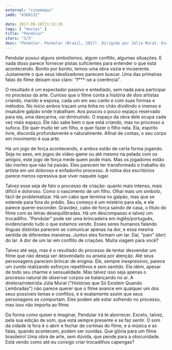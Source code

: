 ```yaml
---
external: "cinemaqui"
imdb: "6368132"

date: 2017-09-18T21:32:29
tags: [ "movies" ]
title: "Pendular"
stars: "3/5"
desc: "Pendular. Pendular (Brazil, 2017). Dirigido por Júlia Murat. Escrito por Júlia Murat, Matias Mariani. Com Raquel Karro (Ela), Rodrigo Bolzan (Ele), Valeria Barretta (Dolores), Renato Linhares (Leco), Neto Machado (Gal), Martina Revollo (Martina), Felipe Rocha (Donato), Larissa Siqueira (Luiza), Marcio Vito (Rui). Crítica escrita para o site CinemAqui."
---
```

Pendular possui alguns simbolismos, algum conflito, algumas situações. E nada disso parece fornecer pistas suficientes para entender o que está acontecendo. Bonito por bonito, temos uma obra vazia e incoerente. Justamente o que seus idealizadores parecem buscar. Uma das primeiras falas do filme deixam isso claro: "f***-se a coerência".

O resultado é um espectador passivo e entediado, sem nada para participar no processo da arte. Curioso que o filme conta a história de dois artistas criando, marido e esposa, cada um em seu canto e com suas formas e métodos. No início ambos traçam uma linha no chão dividindo o imenso e insalubre galpão onde trabalham. Aos poucos o pouco espaço reservado para ela, uma dançarina, vai diminuindo. O espaço da obra dele ocupa cada vez mais espaço. Ele não sabe bem o que está criando, mas no processo a sufoca. Ele quer muito ter um filho, e quer fazer o filho nela. Ela, espírito livre, discorda profundamente e naturalmente. Afinal de contas, o seu corpo em movimento é sua arte.

Há um jogo de força acontecendo, e ambos estão de certa forma jogando. Seja no sexo, em jogos de vídeo-game ou até mesmo na pelada com os amigos, este jogo de força mede quem pode mais. Mas os jogadores estão tão inertes que não há paixão. Eles parecem ter transformado o trabalho do artista em um doloroso e enfadonho processo. A rotina dos escritórios parece menos opressiva que viver naquele lugar.

Talvez esse seja de fato o processo de criação: quanto mais intenso, mais difícil e doloroso. Como o nascimento de um filho. Olhaí mais um símbolo, fácil de problematizar. Há um cabo que termina no galpão, mas que se estende para fora do prédio. Seu começo é um mistério para ela, e ele parece querer esconder. Gravidez, cabo de força saindo de casa, o título do filme com as letras desequilibradas. Há um descompasso e talvez um trocadilho. "Pendular" pode ser uma brincadeira em inglês/português, evidenciando tudo o que estamos vendo. Esses seres humanos falando línguas distintas parecem se comunicar apenas na dor, e essa mesma sentida de diferentes maneiras. Juntos eles formam um lar. Daí, "pain" (dor) do lar. A dor de um lar em conflito de criações. Muita viagem para você?

Talvez até seja, mas é o resultado do processo de tentar desvendar um filme que não deseja ser desvendado ou anseia por atenção. Até seus personagens parecem brincar de enigma. Ele, sempre inexpressivo, parece um zumbi realizando esforços repetitivos e sem sentido. Ela idem, apesar de todo seu charme e sensualidade. Mas talvez isso seja apenas o processo natural de observar corpos se balançando no ar. A diretora/roteirista Júlia Murat ("Histórias que Só Existem Quando Lembradas") não parece querer que o filme avance em qualquer um dos seus possíveis temas e conflitos, e é exatamente assim que seus personagens se comportam. Eles podem até estar sofrendo no processo, mas isso não importa ao filme.

Da forma como quiser e imaginar, Pendular irá te aborrecer. Exceto, talvez, pela sua edição de som, que está sempre presente e se faz sentir. O som da cidade lá fora é o abrir e fechar de cortinas do filme, e a música e as falas, quando acontecem, podem ser ouvidas. Que glória para um filme brasileiro! Uma obra de arte, sem dúvida, que pende para a obscuridade. Está vendo como até eu consigo criar trocadilhos capengas?
